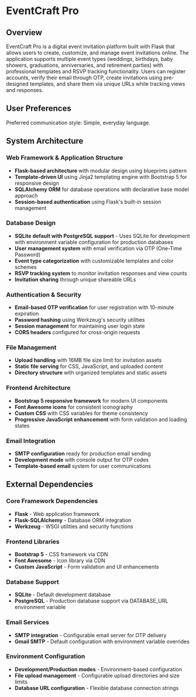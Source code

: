# EventCraft Pro

## Overview

EventCraft Pro is a digital event invitation platform built with Flask that allows users to create, customize, and manage event invitations online. The application supports multiple event types (weddings, birthdays, baby showers, graduations, anniversaries, and retirement parties) with professional templates and RSVP tracking functionality. Users can register accounts, verify their email through OTP, create invitations using pre-designed templates, and share them via unique URLs while tracking views and responses.

## User Preferences

Preferred communication style: Simple, everyday language.

## System Architecture

### Web Framework & Application Structure
- **Flask-based architecture** with modular design using blueprints pattern
- **Template-driven UI** using Jinja2 templating engine with Bootstrap 5 for responsive design
- **SQLAlchemy ORM** for database operations with declarative base model approach
- **Session-based authentication** using Flask's built-in session management

### Database Design
- **SQLite default with PostgreSQL support** - Uses SQLite for development with environment variable configuration for production databases
- **User management system** with email verification via OTP (One-Time Password)
- **Event type categorization** with customizable templates and color schemes
- **RSVP tracking system** to monitor invitation responses and view counts
- **Invitation sharing** through unique shareable URLs

### Authentication & Security
- **Email-based OTP verification** for user registration with 10-minute expiration
- **Password hashing** using Werkzeug's security utilities
- **Session management** for maintaining user login state
- **CORS headers** configured for cross-origin requests

### File Management
- **Upload handling** with 16MB file size limit for invitation assets
- **Static file serving** for CSS, JavaScript, and uploaded content
- **Directory structure** with organized templates and static assets

### Frontend Architecture
- **Bootstrap 5 responsive framework** for modern UI components
- **Font Awesome icons** for consistent iconography
- **Custom CSS** with CSS variables for theme consistency
- **Progressive JavaScript enhancement** with form validation and loading states

### Email Integration
- **SMTP configuration** ready for production email sending
- **Development mode** with console output for OTP codes
- **Template-based email** system for user communications

## External Dependencies

### Core Framework Dependencies
- **Flask** - Web application framework
- **Flask-SQLAlchemy** - Database ORM integration
- **Werkzeug** - WSGI utilities and security functions

### Frontend Libraries
- **Bootstrap 5** - CSS framework via CDN
- **Font Awesome** - Icon library via CDN
- **Custom JavaScript** - Form validation and UI enhancements

### Database Support
- **SQLite** - Default development database
- **PostgreSQL** - Production database support via DATABASE_URL environment variable

### Email Services
- **SMTP integration** - Configurable email server for OTP delivery
- **Gmail SMTP** - Default configuration with environment variable overrides

### Environment Configuration
- **Development/Production modes** - Environment-based configuration
- **File upload management** - Configurable upload directories and size limits
- **Database URL configuration** - Flexible database connection strings